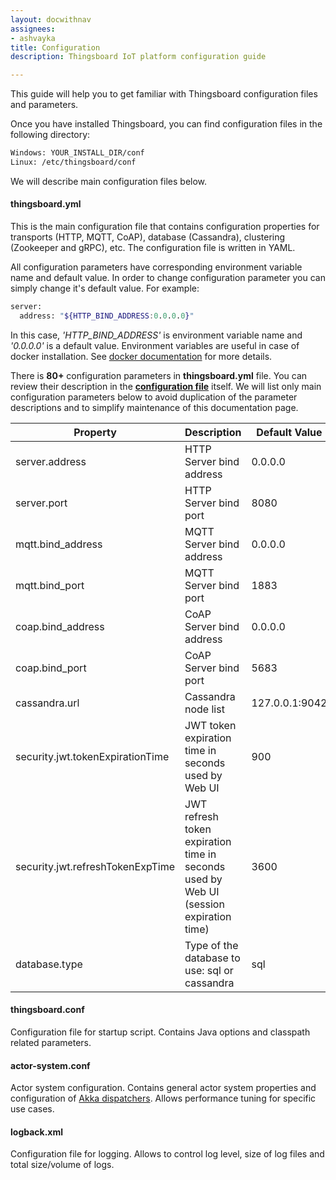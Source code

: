 ```yaml
---
layout: docwithnav
assignees:
- ashvayka
title: Configuration
description: Thingsboard IoT platform configuration guide

---
```


This guide will help you to get familiar with Thingsboard configuration files and parameters.
 
Once you have installed Thingsboard, you can find configuration files in the following directory:

```bash
Windows: YOUR_INSTALL_DIR/conf
Linux: /etc/thingsboard/conf
```

We will describe main configuration files below.

#### thingsboard.yml

This is the main configuration file that contains configuration properties 
for transports (HTTP, MQTT, CoAP), database (Cassandra), clustering (Zookeeper and gRPC), etc.
The configuration file is written in YAML. 

All configuration parameters have corresponding environment variable name and default value. In order to change configuration parameter you can simply change it's default value.
For example:

```bash
server:
  address: "${HTTP_BIND_ADDRESS:0.0.0.0}"
```

In this case, *'HTTP_BIND_ADDRESS'* is environment variable name and *'0.0.0.0'* is a default value.
Environment variables are useful in case of docker installation. 
See [docker documentation](https://docs.docker.com/compose/environment-variables/#/the-envfile-configuration-option) for more details.

There is **80+** configuration parameters in **thingsboard.yml** file. You can review their description in the [**configuration file**](https://raw.githubusercontent.com/thingsboard/thingsboard/master/application/src/main/resources/thingsboard.yml) itself.
We will list only main configuration parameters below to avoid duplication of the parameter descriptions and to simplify maintenance of this documentation page.

| **Property**                     | **Description**                                                                        | **Default Value** | **Environment Variable**          |
|----------------------------------|----------------------------------------------------------------------------------------|-------------------|-----------------------------------|
| server.address                   | HTTP Server bind address                                                               | 0.0.0.0           | HTTP_BIND_ADDRESS                 |
| server.port                      | HTTP Server bind port                                                                  | 8080              | HTTP_BIND_PORT                    |
| mqtt.bind_address                | MQTT Server bind address                                                               | 0.0.0.0           | MQTT_BIND_ADDRESS                 |
| mqtt.bind_port                   | MQTT Server bind port                                                                  | 1883              | MQTT_BIND_PORT                    |
| coap.bind_address                | CoAP Server bind address                                                               | 0.0.0.0           | COAP_BIND_ADDRESS                 |
| coap.bind_port                   | CoAP Server bind port                                                                  | 5683              | COAP_BIND_PORT                    |
| cassandra.url                    | Cassandra node list                                                                    | 127.0.0.1:9042    | CASSANDRA_URL                     |
| security.jwt.tokenExpirationTime | JWT token expiration time in seconds used by Web UI                                    | 900               | JWT_TOKEN_EXPIRATION_TIME         |
| security.jwt.refreshTokenExpTime | JWT refresh token expiration time in seconds used by Web UI (session expiration time)  | 3600              | JWT_REFRESH_TOKEN_EXPIRATION_TIME |
| database.type                    | Type of the database to use: sql or cassandra                                          | sql               | DATABASE_TYPE                     |

#### thingsboard.conf

Configuration file for startup script. Contains Java options and classpath related parameters.

#### actor-system.conf

Actor system configuration. Contains general actor system properties and configuration of [Akka dispatchers](http://doc.akka.io/docs/akka/current/java/dispatchers.html).
Allows performance tuning for specific use cases.

#### logback.xml

Configuration file for logging. Allows to control log level, size of log files and total size/volume of logs.

